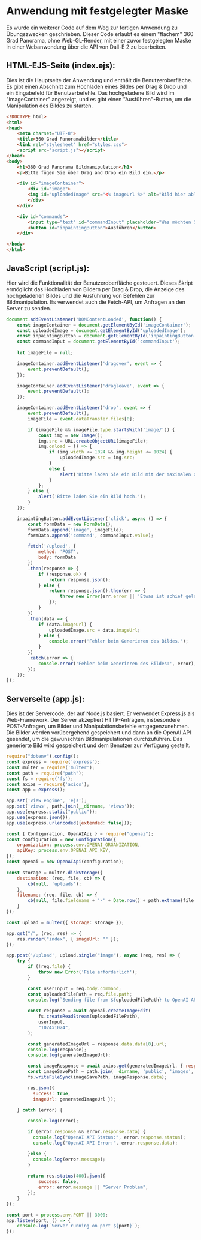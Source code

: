 # Anwendung mit festgelegter Maske

Es wurde ein weiterer Code auf dem Weg zur fertigen Anwendung zu Übungszwecken geschrieben. Dieser Code erlaubt es einem "flachem" 360 Grad Panorama, ohne Web-GL-Render, mit einer zuvor festgelegten Maske in einer Webanwendung über die API von Dall-E 2 zu bearbeiten.

## HTML-EJS-Seite (index.ejs): 
Dies ist die Hauptseite der Anwendung und enthält die Benutzeroberfläche. Es gibt einen Abschnitt zum Hochladen eines Bildes per Drag & Drop und ein Eingabefeld für Benutzerbefehle. Das hochgeladene Bild wird im "imageContainer" angezeigt, und es gibt einen "Ausführen"-Button, um die Manipulation des Bildes zu starten.

```html
<!DOCTYPE html>
<html>
<head>
    <meta charset="UTF-8">
    <title>360 Grad Panoramabilder</title>
    <link rel="stylesheet" href="styles.css">
    <script src="script.js"></script>
</head>
<body>
    <h1>360 Grad Panorama Bildmanipulation</h1>
    <p>Bitte fügen Sie über Drag and Drop ein Bild ein.</p>

    <div id="imageContainer">
        <div id="image">
        <img id="uploadedImage" src="<% imageUrl %>" alt="Bild hier ablegen"></img>
        </div>
    </div>

    <div id="commands">
        <input type="text" id="commandInput" placeholder="Was möchten Sie verändern?...">
        <button id="inpaintingButton">Ausführen</button>
    </div>

</body>
</html>
```

## JavaScript (script.js):
Hier wird die Funktionalität der Benutzeroberfläche gesteuert. Dieses Skript ermöglicht das Hochladen von Bildern per Drag & Drop, die Anzeige des hochgeladenen Bildes und die Ausführung von Befehlen zur Bildmanipulation. Es verwendet auch die Fetch-API, um Anfragen an den Server zu senden.

```javascript
document.addEventListener('DOMContentLoaded', function() {
    const imageContainer = document.getElementById('imageContainer');
    const uploadedImage = document.getElementById('uploadedImage');
    const inpaintingButton = document.getElementById('inpaintingButton');
    const commandInput = document.getElementById('commandInput');
    
    let imageFile = null;

    imageContainer.addEventListener('dragover', event => {
        event.preventDefault();
    });

    imageContainer.addEventListener('dragleave', event => {
        event.preventDefault();
    });

    imageContainer.addEventListener('drop', event => {
        event.preventDefault();
        imageFile = event.dataTransfer.files[0];

        if (imageFile && imageFile.type.startsWith('image/')) {
            const img = new Image();
            img.src = URL.createObjectURL(imageFile);
            img.onload = () => {
                if (img.width <= 1024 && img.height <= 1024) {
                    uploadedImage.src = img.src;
                } 
                else {
                    alert('Bitte laden Sie ein Bild mit der maximalen Größe von 1024 x 1024 hoch.');
                }
            };
        } else {
            alert('Bitte laden Sie ein Bild hoch.');
        }
    });

    inpaintingButton.addEventListener('click', async () => {
        const formData = new FormData();
        formData.append('image', imageFile);
        formData.append('command', commandInput.value);

        fetch('/upload', {
            method: 'POST',
            body: formData
        })
        .then(response => {
            if (response.ok) {
                return response.json();
            } else {
                return response.json().then(err => {
                    throw new Error(err.error || 'Etwas ist schief gelaufen.');
                });
            }
        })
        .then(data => {
            if (data.imageUrl) {
                uploadedImage.src = data.imageUrl;
            } else {
                console.error('Fehler beim Generieren des Bildes.');
            }
        })
        .catch(error => {
            console.error('Fehler beim Generieren des Bildes:', error);
        });
    });
});
```
## Serverseite (app.js):
Dies ist der Servercode, der auf Node.js basiert. Er verwendet Express.js als Web-Framework. Der Server akzeptiert HTTP-Anfragen, insbesondere POST-Anfragen, um Bilder und Manipulationsbefehle entgegenzunehmen. Die Bilder werden vorübergehend gespeichert und dann an die OpenAI API gesendet, um die gewünschten Bildmanipulationen durchzuführen. Das generierte Bild wird gespeichert und dem Benutzer zur Verfügung gestellt.


```javascript
require("dotenv").config();
const express = require('express');
const multer = require('multer');
const path = require("path");
const fs = require('fs');
const axios = require('axios');
const app = express();

app.set('view engine', 'ejs');
app.set('views', path.join(__dirname, 'views'));
app.use(express.static("public"));
app.use(express.json());
app.use(express.urlencoded({extended: false}));

const { Configuration, OpenAIApi } = require("openai");
const configuration = new Configuration({
    organization: process.env.OPENAI_ORGANIZATION,
    apiKey: process.env.OPENAI_API_KEY,
});
const openai = new OpenAIApi(configuration);

const storage = multer.diskStorage({
    destination: (req, file, cb) => {
        cb(null, 'uploads');
    },
    filename: (req, file, cb) => {
        cb(null, file.fieldname + '-' + Date.now() + path.extname(file.originalname));
    }
});

const upload = multer({ storage: storage });

app.get("/", (req, res) => {
    res.render("index", { imageUrl: "" });
});

app.post('/upload', upload.single("image"), async (req, res) => {
    try {
        if (!req.file) {
            throw new Error('File erforderlich');
        }

        const userInput = req.body.command;
        const uploadedFilePath = req.file.path;
        console.log(`Sending file from ${uploadedFilePath} to OpenAI API`);
       
        const response = await openai.createImageEdit(
            fs.createReadStream(uploadedFilePath),
            userInput,
            "1024x1024",
        );

        const generatedImageUrl = response.data.data[0].url;
        console.log(response);
        console.log(generatedImageUrl);

        const imageResponse = await axios.get(generatedImageUrl, { responseType: 'arraybuffer' });
        const imageSavePath = path.join(__dirname, 'public', 'images', Date.now() + '-' + 'generatedImage.png');
        fs.writeFileSync(imageSavePath, imageResponse.data);

        res.json({ 
          success: true,
          imageUrl: generatedImageUrl });

    } catch (error) {

        console.log(error);

        if (error.response && error.response.data) {
          console.log("OpenAI API Status:", error.response.status);
          console.log("OpenAI API Error:", error.response.data);

        }else {
          console.log(error.message);
        }
        
        return res.status(400).json({
            success: false,
            error: error.message || "Server Problem",
        });
    }
});

const port = process.env.PORT || 3000;
app.listen(port, () => {
    console.log(`Server running on port ${port}`);
});
```
